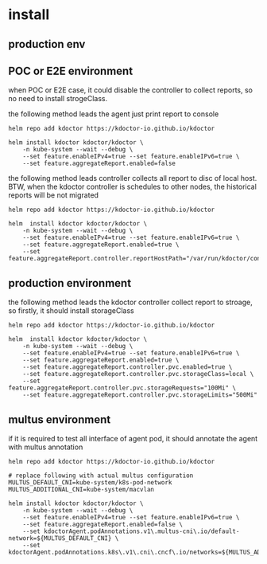 # install

## production env


## POC or E2E environment

when POC or E2E case, it could disable the controller to collect reports, so no need to install strogeClass.

the following method leads the agent just print report to console
```shell 
helm repo add kdoctor https://kdoctor-io.github.io/kdoctor

helm install kdoctor kdoctor/kdoctor \
    -n kube-system --wait --debug \
    --set feature.enableIPv4=true --set feature.enableIPv6=true \
    --set feature.aggregateReport.enabled=false
```

the following method leads controller collects all report to disc of local host. BTW, when the kdoctor controller is schedules to other nodes, the historical reports will be not migrated 
```shell 
helm repo add kdoctor https://kdoctor-io.github.io/kdoctor

helm  install kdoctor kdoctor/kdoctor \
    -n kube-system --wait --debug \
    --set feature.enableIPv4=true --set feature.enableIPv6=true \
    --set feature.aggregateReport.enabled=true \
    --set feature.aggregateReport.controller.reportHostPath="/var/run/kdoctor/controller"
```

## production environment

the following method leads the kdoctor controller collect report to stroage, so firstly, it should install storageClass

```shell 
helm repo add kdoctor https://kdoctor-io.github.io/kdoctor

helm  install kdoctor kdoctor/kdoctor \
    -n kube-system --wait --debug \
    --set feature.enableIPv4=true --set feature.enableIPv6=true \
    --set feature.aggregateReport.enabled=true \
    --set feature.aggregateReport.controller.pvc.enabled=true \
    --set feature.aggregateReport.controller.pvc.storageClass=local \
    --set feature.aggregateReport.controller.pvc.storageRequests="100Mi" \
    --set feature.aggregateReport.controller.pvc.storageLimits="500Mi"
```

## multus environment

if it is required to test all interface of agent pod, it should annotate the agent with multus annotation

```shell 
helm repo add kdoctor https://kdoctor-io.github.io/kdoctor

# replace following with actual multus configuration
MULTUS_DEFAULT_CNI=kube-system/k8s-pod-network
MULTUS_ADDITIONAL_CNI=kube-system/macvlan

helm install kdoctor kdoctor/kdoctor \
    -n kube-system --wait --debug \
    --set feature.enableIPv4=true --set feature.enableIPv6=true \
    --set feature.aggregateReport.enabled=false \
    --set kdoctorAgent.podAnnotations.v1\.multus-cni\.io/default-network=${MULTUS_DEFAULT_CNI} \
    --set kdoctorAgent.podAnnotations.k8s\.v1\.cni\.cncf\.io/networks=${MULTUS_ADDITIONAL_CNI}
    
```
